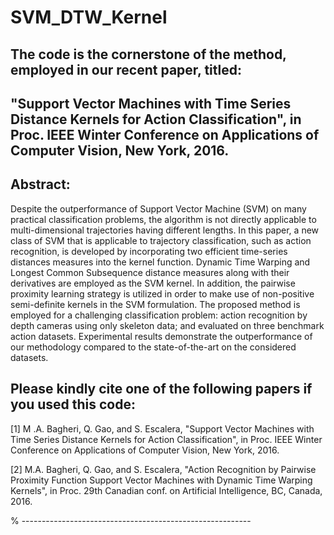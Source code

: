 # SVM_DTW_Kernel

## The code is the cornerstone of the method, employed in our recent paper, titled:
##  "Support Vector Machines with Time Series Distance Kernels for Action Classification",  in Proc. IEEE Winter Conference on Applications of Computer Vision, New York, 2016.

## Abstract: 
Despite the outperformance of Support Vector Machine (SVM) on many practical classification problems, the algorithm is not directly applicable to multi-dimensional trajectories having different lengths. In this paper, a new class of SVM that is applicable to trajectory classification, such as action recognition, is developed by incorporating two efficient time-series distances measures into the kernel function. Dynamic Time Warping and Longest Common Subsequence distance measures along with their derivatives are employed as the SVM kernel. In addition, the pairwise proximity learning strategy is utilized in order to make use of non-positive semi-definite kernels in the SVM formulation.
The proposed method is employed for a challenging classification problem: action recognition by depth cameras using only skeleton data; and evaluated on three benchmark action datasets. Experimental results demonstrate the outperformance of our methodology compared to the state-of-the-art on the considered datasets.


## Please kindly cite one of the following papers if you used this code:

[1]	M .A. Bagheri, Q. Gao, and S. Escalera, "Support Vector Machines with Time Series Distance Kernels for Action Classification",  in Proc. IEEE Winter Conference on Applications of Computer Vision, New York, 2016.

[2]	M.A. Bagheri, Q. Gao, and S. Escalera, "Action Recognition by Pairwise Proximity Function Support Vector Machines with Dynamic Time Warping Kernels", in Proc. 29th Canadian conf. on Artificial Intelligence, BC, Canada, 2016.


% ---------------------------------------------------------

